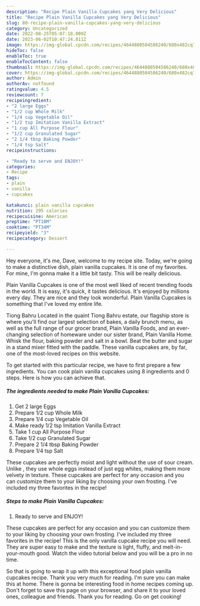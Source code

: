 ```yaml
---
description: "Recipe Plain Vanilla Cupcakes yang Very Delicious"
title: "Recipe Plain Vanilla Cupcakes yang Very Delicious"
slug: 80-recipe-plain-vanilla-cupcakes-yang-very-delicious
category: Uncategorized
date: 2022-08-25T05:07:18.009Z
date: 2023-06-02T10:47:24.811Z
image: https://img-global.cpcdn.com/recipes/4644880504586240/680x482cq70/plain-vanilla-cupcakes-recipe-main-photo.jpg
hideToc: false
enableToc: true
enableTocContent: false
thumbnail: https://img-global.cpcdn.com/recipes/4644880504586240/680x482cq70/plain-vanilla-cupcakes-recipe-main-photo.jpg
cover: https://img-global.cpcdn.com/recipes/4644880504586240/680x482cq70/plain-vanilla-cupcakes-recipe-main-photo.jpg
author: Admin
authorAv: notfound
ratingvalue: 4.5
reviewcount: 7
recipeingredient:
- "2 large Eggs"
- "1/2 cup Whole Milk"
- "1/4 cup Vegetable Oil"
- "1/2 tsp Imitation Vanilla Extract"
- "1 cup All Purpose Flour"
- "1/2 cup Granulated Sugar"
- "2 1/4 tbsp Baking Powder"
- "1/4 tsp Salt"
recipeinstructions:

- "Ready to serve and ENJOY!"
categories:
- Recipe
tags:
- plain
- vanilla
- cupcakes

katakunci: plain vanilla cupcakes 
nutrition: 295 calories
recipecuisine: American
preptime: "PT10M"
cooktime: "PT34M"
recipeyield: "3"
recipecategory: Dessert

---
```



Hey everyone, it's me, Dave, welcome to my recipe site. Today, we're going to make a distinctive dish, plain vanilla cupcakes. It is one of my favorites. For mine, I'm gonna make it a little bit tasty. This will be really delicious.

Plain Vanilla Cupcakes is one of the most well liked of recent trending foods in the world. It is easy, it's quick, it tastes delicious. It's enjoyed by millions every day. They are nice and they look wonderful. Plain Vanilla Cupcakes is something that I've loved my entire life.

Tiong Bahru Located in the quaint Tiong Bahru estate, our flagship store is where you&#39;ll find our largest selection of bakes, a daily brunch menu, as well as the full range of our grocer brand, Plain Vanilla Foods, and an ever-changing selection of homeware under our sister brand, Plain Vanilla Home. Whisk the flour, baking powder and salt in a bowl. Beat the butter and sugar in a stand mixer fitted with the paddle. These vanilla cupcakes are, by far, one of the most-loved recipes on this website.


To get started with this particular recipe, we have to first prepare a few ingredients. You can cook plain vanilla cupcakes using 8 ingredients and 0 steps. Here is how you can achieve that.

<!--inarticleads1-->

##### The ingredients needed to make Plain Vanilla Cupcakes:

1. Get 2 large Eggs
1. Prepare 1/2 cup Whole Milk
1. Prepare 1/4 cup Vegetable Oil
1. Make ready 1/2 tsp Imitation Vanilla Extract
1. Take 1 cup All Purpose Flour
1. Take 1/2 cup Granulated Sugar
1. Prepare 2 1/4 tbsp Baking Powder
1. Prepare 1/4 tsp Salt


These cupcakes are perfectly moist and light without the use of sour cream. Unlike , they use whole eggs instead of just egg whites, making them more velvety in texture. These cupcakes are perfect for any occasion and you can customize them to your liking by choosing your own frosting. I&#39;ve included my three favorites in the recipe! 

<!--inarticleads2-->

##### Steps to make Plain Vanilla Cupcakes:


1. Ready to serve and ENJOY!

These cupcakes are perfect for any occasion and you can customize them to your liking by choosing your own frosting. I&#39;ve included my three favorites in the recipe! This is the only vanilla cupcake recipe you will need. They are super easy to make and the texture is light, fluffy, and melt-in-your-mouth good. Watch the video tutorial below and you will be a pro in no time. 

So that is going to wrap it up with this exceptional food plain vanilla cupcakes recipe. Thank you very much for reading. I'm sure you can make this at home. There is gonna be interesting food in home recipes coming up. Don't forget to save this page on your browser, and share it to your loved ones, colleague and friends. Thank you for reading. Go on get cooking!

